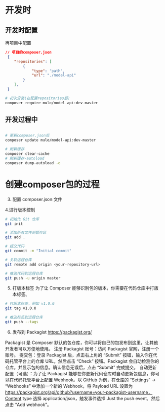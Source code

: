 # 开发时

## 开发时配置
再项目中配置
```json
// 项目的composer.json
 {
    "repositories": [
        {
            "type": "path",
            "url": "./model-api"
        }
    ],
 }
```

```bash
# 初次安装(在配置repositories后)
composer require mulo/model-api:dev-master
```

## 开发过程中

```bash

# 更新composer.json后
composer update mulo/model-api:dev-master 

# 刷新缓存
composer clear-cache
# 刷新缓存-autoload
composer dump-autoload -o

```

# 创建composer包的过程

3. 配置 composer.json 文件


4.进行版本控制


```bash
# 初始化 Git 仓库
git init

# 添加所有文件到暂存区
git add .

# 提交代码
git commit -m "Initial commit"

# 关联远程仓库
git remote add origin <your-repository-url>

# 推送代码到远程仓库
git push -u origin master
```

5. 打版本标签
为了让 Composer 能够识别包的版本，你需要在代码仓库中打版本标签。

```bash
# 打版本标签，例如 v1.0.0
git tag v1.0.0

# 推送标签到远程仓库
git push --tags
```

6. 发布到 Packagist https://packagist.org/

Packagist 是 Composer 默认的包仓库，你可以将自己的包发布到这里，让其他开发者可以方便地使用。
注册 Packagist 账号：访问 Packagist 官网，注册一个账号。
提交包：登录 Packagist 后，点击右上角的 “Submit” 按钮，输入你在代码托管平台上的仓库 URL，然后点击 “Check” 按钮。Packagist 会自动检测你的仓库，并显示包的信息。确认信息无误后，点击 “Submit” 完成提交。
自动更新配置（可选）：为了让 Packagist 能够在你更新代码仓库时自动更新包信息，你可以在代码托管平台上配置 Webhook。以 GitHub 为例，在仓库的 “Settings” -> “Webhooks” 中添加一个新的 Webhook，将 Payload URL 设置为 https://packagist.org/api/github?username=your-packagist-username，Content type 选择 application/json，触发事件选择 Just the push event，然后点击 “Add webhook”。